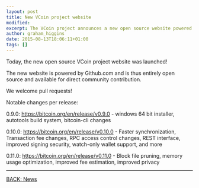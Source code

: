 ```yaml
---
layout: post
title: New VCoin project website
modified:
excerpt: The VCoin project announces a new open source website powered by github.com.  We welcome pull requests and the contribution of the community.
author: graham_higgins
date: 2015-08-13T18:06:11+01:00
tags: []
---
```


Today, the new open source VCoin project website was launched!

The new website is powered by Github.com and is thus entirely open source and available for direct community contribution.  

We welcome pull requests!

Notable changes per release: 

0.9.0: https://bitcoin.org/en/release/v0.9.0 - windows 64 bit installer, autotools build system, bitcoin-cli changes

0.10.0: https://bitcoin.org/en/release/v0.10.0 - Faster synchronization, Transaction fee changes, RPC access control changes, REST interface, improved signing security, watch-only wallet support, and more

0.11.0: https://bitcoin.org/en/release/v0.11.0 - Block file pruning, memory usage optimization, improved fee estimation, improved privacy


---

<div><a markdown="0" href="{{ site.url }}/news" class="btn">BACK: News</a></div>